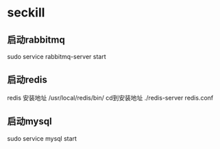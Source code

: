 # seckill
## 启动rabbitmq
sudo service rabbitmq-server start
## 启动redis
redis 安装地址 /usr/local/redis/bin/
cd到安装地址 ./redis-server redis.conf
## 启动mysql
sudo service mysql start


